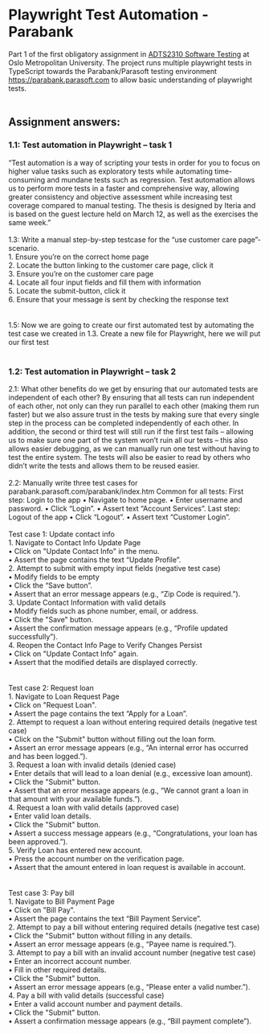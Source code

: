 <h1>Playwright Test Automation - Parabank</h1>

Part 1 of the first obligatory assignment in <a href="https://student.oslomet.no/en/studier/-/studieinfo/emne/ADTS2310/2024/H%C3%98ST">ADTS2310 Software Testing</a> at Oslo Metropolitan University. The project runs multiple playwright tests in TypeScript towards the Parabank/Parasoft testing environment https://parabank.parasoft.com to allow basic understanding of playwright tests.
<br /><br />
<h2>Assignment answers:</h2>

<h3>1.1: Test automation in Playwright – task 1</h3>
“Test automation is a way of scripting your tests in order for you to focus on higher value tasks such as exploratory tests while automating time-consuming and mundane tests such as regression. Test automation allows us to perform more tests in a faster and comprehensive way, allowing greater consistency and objective assessment while increasing test coverage compared to manual testing. The thesis is designed by Iteria and is based on the guest lecture held on March 12, as well as the exercises the same week.”
<br /><br />
1.3: Write a manual step-by-step testcase for the “use customer care page”-scenario.<br />
1. Ensure you’re on the correct home page<br />
2. Locate the button linking to the customer care page, click it<br />
3. Ensure you’re on the customer care page<br />
4. Locate all four input fields and fill them with information<br />
5. Locate the submit-button, click it<br />
6. Ensure that your message is sent by checking the response text<br />
<br /><br />
1.5: Now we are going to create our first automated test by automating the test case we created in 1.3. Create a new file for Playwright, here we will put our first test
<br /><br />

<h3>1.2: Test automation in Playwright – task 2</h3>
2.1: What other benefits do we get by ensuring that our automated tests are independent of each other?
By ensuring that all tests can run independent of each other, not only can they run parallel to each other (making them run faster) but we also assure trust in the tests by making sure that every single step in the process can be completed independently of each other. In addition, the second or third test will still run if the first test fails – allowing us to make sure one part of the system won’t ruin all our tests – this also allows easier debugging, as we can manually run one test without having to test the entire system. The tests will also be easier to read by others who didn’t write the tests and allows them to be reused easier.
<br/><br/>
2.2: Manually write three test cases for parabank.parasoft.com/parabank/index.htm
Common for all tests:
First step: Login to the app
•	Navigate to home page.
•	Enter username and password.
•	Click “Login”.
•	Assert text “Account Services”.
Last step: Logout of the app
•	Click “Logout”.
•	Assert text “Customer Login”.
<br/><br/>
Test case 1: Update contact info<br/>
1. Navigate to Contact Info Update Page<br/>
•	Click on "Update Contact Info" in the menu.<br/>
•	Assert the page contains the text “Update Profile”.<br/>
2. Attempt to submit with empty input fields (negative test case)<br/>
•	Modify fields to be empty<br/>
•	Click the “Save button”.<br/>
•	Assert that an error message appears (e.g., “Zip Code is required.”).<br/>
3. Update Contact Information with valid details<br/>
•	Modify fields such as phone number, email, or address.<br/>
•	Click the "Save" button.<br/>
•	Assert the confirmation message appears (e.g., “Profile updated successfully”).<br/>
4. Reopen the Contact Info Page to Verify Changes Persist<br/>
•	Click on "Update Contact Info" again.<br/>
•	Assert that the modified details are displayed correctly.<br/>
<br/><br/>
Test case 2: Request loan<br/>
1. Navigate to Loan Request Page<br/>
•	Click on "Request Loan".<br/>
•	Assert the page contains the text “Apply for a Loan”.<br/>
2. Attempt to request a loan without entering required details (negative test case)<br/>
•	Click on the "Submit" button without filling out the loan form.<br/>
•	Assert an error message appears (e.g., “An internal error has occurred and has been logged.”).<br/>
3. Request a loan with invalid details (denied case)<br/>
•	Enter details that will lead to a loan denial (e.g., excessive loan amount).<br/>
•	Click the "Submit" button.<br/>
•	Assert that an error message appears (e.g., “We cannot grant a loan in that amount with your available funds.”).<br/>
4. Request a loan with valid details (approved case)<br/>
•	Enter valid loan details.<br/>
•	Click the "Submit" button.<br/>
•	Assert a success message appears (e.g., “Congratulations, your loan has been approved.”).<br/>
5. Verify Loan has entered new account.<br/>
•	Press the account number on the verification page.<br/>
•	Assert that the amount entered in loan request is available in account.<br/>
<br/><br/>
Test case 3: Pay bill<br/>
1. Navigate to Bill Payment Page<br/>
•	Click on "Bill Pay".<br/>
•	Assert the page contains the text “Bill Payment Service”.<br/>
2. Attempt to pay a bill without entering required details (negative test case)<br/>
•	Click the "Submit" button without filling in any details.<br/>
•	Assert an error message appears (e.g., “Payee name is required.”).<br/>
3. Attempt to pay a bill with an invalid account number (negative test case)<br/>
•	Enter an incorrect account number.<br/>
•	Fill in other required details.<br/>
•	Click the "Submit" button.<br/>
•	Assert an error message appears (e.g., “Please enter a valid number.”).<br/>
4. Pay a bill with valid details (successful case)<br/>
•	Enter a valid account number and payment details.<br/>
•	Click the "Submit" button.<br/>
•	Assert a confirmation message appears (e.g., “Bill payment complete”).<br/>
